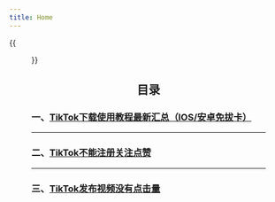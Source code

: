 ```yaml
---
title: Home
---
```


{{<figure src="https://www.z4a.net/images/2021/11/18/srchttp___gwap.io_hosted_images_58_2d5a67162243b3ad9d36c36e69f8c7_Is-TikTok-Right-For-Your-Brand-Header.pngreferhttp___gwap.jpg" title="国际版抖音" width="400">}}

## <center>**目录**</center>

###  一、[**TikTok下载使用教程最新汇总（IOS/安卓免拔卡）**](./en/posts/)

---

### 二、[**TikTok不能注册关注点赞**](./en/posts/)

---

### 三、[**TikTok发布视频没有点击量**](./en/posts/)







